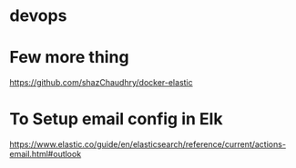 # devops


# Few more thing
https://github.com/shazChaudhry/docker-elastic

# To Setup email config in Elk
https://www.elastic.co/guide/en/elasticsearch/reference/current/actions-email.html#outlook
